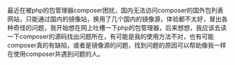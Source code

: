 最近在被php的包管理器composer困扰，国内无法访问composer的国外包列表网站，只能通过国内的镜像站，换用了几个国内的镜像源，体验都不太好，冒出各种奇怪的问题，我开始想在网上吐槽一下php的包管理器，后来想想，我应该去读一下composer的源码找出问题所在，有可能是我的使用方法不对，也有可能composer真的有缺陷，或者是镜像源的问题，找到问题的原因可以帮助像我一样在使用composer并遇到问题的人。